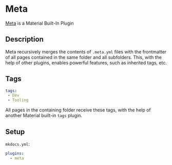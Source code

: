 # Meta

[Meta](https://squidfunk.github.io/mkdocs-material/plugins/meta/) is a Material Built-In Plugin

## Description

Meta recursively merges the contents of ```.meta.yml```  files with the frontmatter of all pages contained in the same folder and all subfolders.  This, with the help of other plugins, enables powerful features, such as inherited tags, etc.

## Tags

```yml
tags: 
 - Dev
 - Tooling
```

All pages in the containing folder receive these tags, with the help of another Material built-in ```tags``` plugin.

## Setup

```mkdocs.yml```:

```yml
plugins: 
  - meta
```

